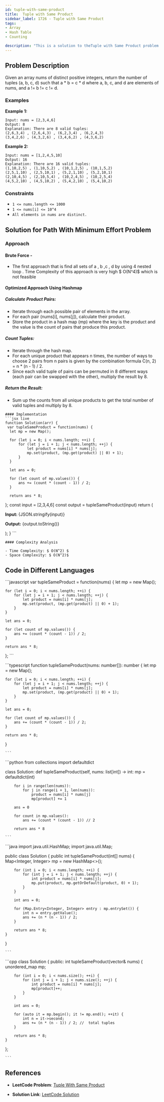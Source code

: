 ```yaml
---
id: tuple-with-same-product
title:  Tuple with Same Product
sidebar_label: 1726 - Tuple with Same Product
tags:
- Array
- Hash Table
- Counting

description: "This is a solution to theTuple with Same Product problem on LeetCode."
---
```


## Problem Description
Given an array nums of distinct positive integers, return the number of tuples (a, b, c, d) such that a * b = c * d where a, b, c, and d are elements of nums, and a != b != c != d.

### Examples

**Example 1:**
```
Input: nums = [2,3,4,6]
Output: 8
Explanation: There are 8 valid tuples:
(2,6,3,4) , (2,6,4,3) , (6,2,3,4) , (6,2,4,3)
(3,4,2,6) , (4,3,2,6) , (3,4,6,2) , (4,3,6,2)

```

**Example 2:**

```
Input: nums = [1,2,4,5,10]
Output: 16
Explanation: There are 16 valid tuples:
(1,10,2,5) , (1,10,5,2) , (10,1,2,5) , (10,1,5,2)
(2,5,1,10) , (2,5,10,1) , (5,2,1,10) , (5,2,10,1)
(2,10,4,5) , (2,10,5,4) , (10,2,4,5) , (10,2,5,4)
(4,5,2,10) , (4,5,10,2) , (5,4,2,10) , (5,4,10,2)
```


### Constraints
- `1 <= nums.length <= 1000`
- `1 <= nums[i] <= 10^4`
- `All elements in nums are distinct.`

## Solution for Path With Minimum Effort Problem
### Approach 
#### Brute Force -
- The first approach that is find all sets of a , b ,c , d  by using 4 nested loop . Time Complexity of this approach is very high $ O(N^4)$ which is not feasible
#### Optimized Approach Using Hashmap

##### Calculate Product Pairs:

- Iterate through each possible pair of elements in the array.
- For each pair (nums[i], nums[j]), calculate their product.
- Store the product in a hash map (mp) where the key is the product and the value is the count of pairs that produce this product.
##### Count Tuples:
- Iterate through the hash map.
- For each unique product that appears n times, the number of ways to choose 2 pairs from n pairs is given by the combination formula C(n, 2) = n * (n - 1) / 2.
- Since each valid tuple of pairs can be permuted in 8 different ways (each pair can be swapped with the other), multiply the result by 8.
##### Return the Result:
- Sum up the counts from all unique products to get the total number of valid tuples and multiply by 8.

<Tabs>
  <TabItem value="Solution" label="Solution">

    #### Implementation
    ```jsx live
    function Solution(arr) {
     var tupleSameProduct = function(nums) {
      let mp = new Map();
      
      for (let i = 0; i < nums.length; ++i) {
          for (let j = i + 1; j < nums.length; ++j) {
              let product = nums[i] * nums[j];
              mp.set(product, (mp.get(product) || 0) + 1);
          }
      }

      let ans = 0;
      
      for (let count of mp.values()) {
          ans += (count * (count - 1)) / 2;
      }
      
      return ans * 8;
  };
      const input = [2,3,4,6]
      const output = tupleSameProduct(input)
      return (
        <div>
          <p>
            <b>Input: </b>
            {JSON.stringify(input)}
          </p>
          <p>
            <b>Output:</b> {output.toString()}
          </p>
        </div>
      );
    }
    ```

    #### Complexity Analysis

    - Time Complexity: $ O(N^2) $ 
    - Space Complexity: $ O(N^2)$

   ## Code in Different Languages
   <Tabs>
  <TabItem value="JavaScript" label="JavaScript">
  <SolutionAuthor name="@hiteshgahanolia"/>
   ```javascript
    var tupleSameProduct = function(nums) {
    let mp = new Map();
    
    for (let i = 0; i < nums.length; ++i) {
        for (let j = i + 1; j < nums.length; ++j) {
            let product = nums[i] * nums[j];
            mp.set(product, (mp.get(product) || 0) + 1);
        }
    }

    let ans = 0;
    
    for (let count of mp.values()) {
        ans += (count * (count - 1)) / 2;
    }
    
    return ans * 8;
};
    ```

  </TabItem>
  <TabItem value="TypeScript" label="TypeScript">
  <SolutionAuthor name="@hiteshgahanolia"/> 
   ```typescript
   function tupleSameProduct(nums: number[]): number {
    let mp = new Map<number, number>();
    
    for (let i = 0; i < nums.length; ++i) {
        for (let j = i + 1; j < nums.length; ++j) {
            let product = nums[i] * nums[j];
            mp.set(product, (mp.get(product) || 0) + 1);
        }
    }

    let ans = 0;
    
    for (let count of mp.values()) {
        ans += (count * (count - 1)) / 2;
    }
    
    return ans * 8;
}

    ```
  </TabItem>
  <TabItem value="Python" label="Python">
  <SolutionAuthor name="@hiteshgahanolia"/>
   ```python
   from collections import defaultdict

class Solution:
    def tupleSameProduct(self, nums: list[int]) -> int:
        mp = defaultdict(int)
        
        for i in range(len(nums)):
            for j in range(i + 1, len(nums)):
                product = nums[i] * nums[j]
                mp[product] += 1

        ans = 0
        
        for count in mp.values():
            ans += (count * (count - 1)) // 2
        
        return ans * 8

    ```

  </TabItem>
  <TabItem value="Java" label="Java">
  <SolutionAuthor name="@hiteshgahanolia"/>
   ```java
   import java.util.HashMap;
import java.util.Map;

public class Solution {
    public int tupleSameProduct(int[] nums) {
        Map<Integer, Integer> mp = new HashMap<>();
        
        for (int i = 0; i < nums.length; ++i) {
            for (int j = i + 1; j < nums.length; ++j) {
                int product = nums[i] * nums[j];
                mp.put(product, mp.getOrDefault(product, 0) + 1);
            }
        }

        int ans = 0;
        
        for (Map.Entry<Integer, Integer> entry : mp.entrySet()) {
            int n = entry.getValue();
            ans += (n * (n - 1)) / 2;
        }
        
        return ans * 8;
    }
}

    ```

  </TabItem>
  <TabItem value="C++" label="C++">
  <SolutionAuthor name="@hiteshgahanolia"/>
   ```cpp
   class Solution {
public:
    int tupleSameProduct(vector<int>& nums) {
        unordered_map<int, int> mp;
        
        for (int i = 0; i < nums.size(); ++i) {
            for (int j = i + 1; j < nums.size(); ++j) {
                int product = nums[i] * nums[j];
                mp[product]++;
            }
        }

        int ans = 0;
        
        for (auto it = mp.begin(); it != mp.end(); ++it) {
            int n = it->second;
            ans += (n * (n - 1)) / 2; //  total tuples
        }
        
        return ans * 8;
    }
};

    ```
</TabItem>
</Tabs>

  </TabItem>
</Tabs>

## References

- **LeetCode Problem**: [Tuple With Same Product](https://leetcode.com/problems/tuple-with-same-product/description/)

- **Solution Link**: [LeetCode Solution](https://leetcode.com/problems/tuple-with-same-product/solutions)

